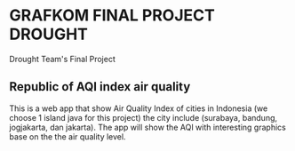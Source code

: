 # GRAFKOM FINAL PROJECT DROUGHT
Drought Team's Final Project
## Republic of AQI index air quality
This is a web app that show Air Quality Index of cities in Indonesia (we choose 1 island java for this project)  the city include (surabaya, bandung, jogjakarta, dan jakarta). The app will show the AQI with interesting graphics base on the the air quality level.

 
 
